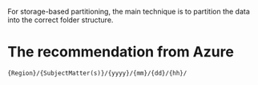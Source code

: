 For storage-based partitioning, the main technique is to partition the data into the correct folder structure.

# The recommendation from Azure

    {Region}/{SubjectMatter(s)}/{yyyy}/{mm}/{dd}/{hh}/



